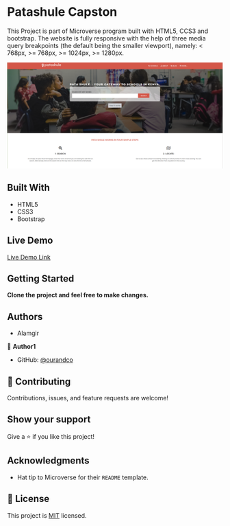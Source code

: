 # Patashule Capston

This Project is part of Microverse program built with HTML5, CCS3 and bootstrap.
The website is fully responsive with the help of three media query breakpoints (the default being the smaller viewport), namely: < 768px, >= 768px, >= 1024px, >= 1280px.

![screenshot of Patashule](./images/image.png)


## Built With

- HTML5
- CSS3
- Bootstrap

## Live Demo

[Live Demo Link](https://ourandco.github.io/Patashule-Capston/)


## Getting Started

**Clone the project and feel free to make changes.**

## Authors

- Alamgir

👤 **Author1**

- GitHub: [@ourandco](https://github.com/ourandco)

## 🤝 Contributing

Contributions, issues, and feature requests are welcome!

## Show your support

Give a ⭐️ if you like this project!

## Acknowledgments

- Hat tip to Microverse for their `README` template.

## 📝 License

This project is [MIT](https://opensource.org/licenses/MIT) licensed.
